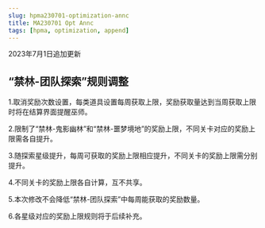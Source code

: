 ```yaml
---
slug: hpma230701-optimization-annc
title: MA230701 Opt Annc
tags: [hpma, optimization, append]
---
```


2023年7月1日追加更新

<!--truncate-->

## “禁林-团队探索”规则调整

1.取消奖励次数设置，每类道具设置每周获取上限，奖励获取量达到当周获取上限时将在结算界面提醒巫师。

2.限制了“禁林-鬼影幽林”和“禁林-噩梦境地”的奖励上限，不同关卡对应的奖励上限需各自提升。

3.随探索星级提升，每周可获取的奖励上限相应提升，不同关卡的奖励上限需分别提升。

4.不同关卡的奖励上限各自计算，互不共享。

5.本次修改不会降低“禁林-团队探索”中每周能获取的奖励数量。

6.各星级对应的奖励上限规则将于后续补充。